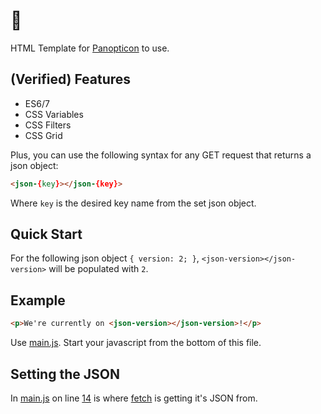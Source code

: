 # 🤫

HTML Template for [Panopticon](https://github.com/antiPhaseDomain/Panopticon) to use.

## (Verified) Features

* ES6/7
* CSS Variables
* CSS Filters
* CSS Grid

Plus, you can use the following syntax for any GET request that returns a json object:

```html
<json-{key}></json-{key}>
```
Where `key` is the desired key name from the set json object.

## Quick Start

For the following json object ` { version: 2; } `, `<json-version></json-version>` will be populated with `2`.

## Example

```html
<p>We're currently on <json-version></json-version>!</p>
```

Use [main.js](https://github.com/antiPhaseDomain/Silence/blob/master/assets/scripts/main.js). Start your javascript from the bottom of this file.

## Setting the JSON

In [main.js](https://github.com/antiPhaseDomain/Silence/blob/master/assets/scripts/main.js) on line [14](https://github.com/antiPhaseDomain/Silence/blob/master/assets/scripts/main.js#L14) is where [fetch](https://css-tricks.com/using-fetch/) is getting it's JSON from.



